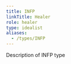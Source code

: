 ```yaml
---
title: INFP
linkTitle: Healer
role: healer
type: idealist
aliases:
  - /types/INFP
---
```

Description of INFP type